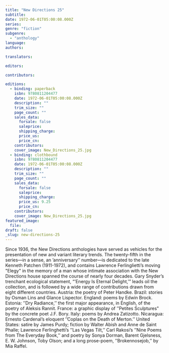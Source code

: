 ```yaml
---
title: "New Directions 25"
subtitle:
date: 1972-06-01T05:00:08.000Z
series:
genre: "fiction"
subgenre:
  - "anthology"
language:
authors:

translators:

editors:

contributors:

editions:
  - binding: paperback
    isbn: 9780811204477
    date: 1972-06-01T05:00:08.000Z
    description: ""
    trim_size: ""
    page_count: ""
    sales_data:
      forsale: false
      saleprice:
      shipping_charge:
      price_us:
      price_cn:
    contributors:
    cover_image: New_Directions_25.jpg
  - binding: clothbound
    isbn: 9780811204477
    date: 1972-06-01T05:00:08.000Z
    description: ""
    trim_size: ""
    page_count: ""
    sales_data:
      forsale: false
      saleprice:
      shipping_charge:
      price_us: 9.25
      price_cn:
    contributors:
    cover_image: New_Directions_25.jpg
featured_image:
  file:
draft: false
_slug: new-directions-25
---
```


Since 1936, the New Directions anthologies have served as vehicles for the presentation of new and variant literary trends. The twenty-fifth in the series––in a sense, an ’anniversary’’ number––is dedicated to the late Kenneth Patchen (1911-1972), and contains Lawrence Ferlinglietti’s moving "Elegy" in the memory of a man whose intimate association with the New Directions house spanned the course of nearly four decades. Gary Snyder’s trenchant ecological statement, “’Energy Is Eternal Delight,’” leads oil the collection, and is followed by a wide range of contributions drawn from eight different countries. Austria: the poetry of Peter Handke. Brazil: stories by Osman Lins and Glance Lispector. England: poems by Edwin Brock. Estonia: ’’Dry Radiance,’’ the first major appearance, in English, of the poetry of Aleksis Rannit. France: a graphic display of ’’Petites Sculptures" by the concrete poet J.F. Bory. Italy: poems by Andrea Zatizotto. Nicaragua: Ernesto Cardenal’s eloquent ’’Coplas on the Death of Merton.’’ United States: satire by James Purdy; fiction by Walter Abish and Anne de Saint Phalle; Lawrence Ferlinghetti’s ’’Las Vegas Tilt,’’ Carl Rakosi’s ’’Nine Poems from The Everyday Book,’’ and poetry by Sonya Dorman, Barent Gjelsness, E. W. Johnson, Toby Olson; and a long prose-poem, ’’Brokennosejob,’’ by Mia Raffel.

